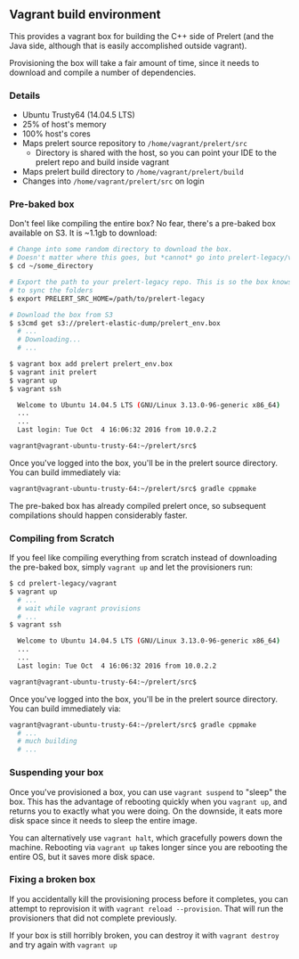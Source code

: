 ## Vagrant build environment

This provides a vagrant box for building the C++ side of Prelert (and the Java side,
although that is easily accomplished outside vagrant).

Provisioning the box will take a fair amount of time, since it needs to download
and compile a number of dependencies.


### Details
- Ubuntu Trusty64 (14.04.5 LTS)
- 25% of host's memory
- 100% host's cores
- Maps prelert source repository to `/home/vagrant/prelert/src`
  - Directory is shared with the host, so you can point your IDE to the prelert repo
    and build inside vagrant
- Maps prelert build directory to `/home/vagrant/prelert/build`
- Changes into `/home/vagrant/prelert/src` on login

### Pre-baked box
Don't feel like compiling the entire box?  No fear, there's a pre-baked box available
on S3.  It is ~1.1gb to download:

```bash
# Change into some random directory to download the box.
# Doesn't matter where this goes, but *cannot* go into prelert-legacy/vagrant
$ cd ~/some_directory

# Export the path to your prelert-legacy repo. This is so the box knows where
# to sync the folders
$ export PRELERT_SRC_HOME=/path/to/prelert-legacy

# Download the box from S3
$ s3cmd get s3://prelert-elastic-dump/prelert_env.box
  # ...
  # Downloading...
  # ...

$ vagrant box add prelert prelert_env.box
$ vagrant init prelert
$ vagrant up
$ vagrant ssh

  Welcome to Ubuntu 14.04.5 LTS (GNU/Linux 3.13.0-96-generic x86_64)
  ...
  ...
  Last login: Tue Oct  4 16:06:32 2016 from 10.0.2.2

vagrant@vagrant-ubuntu-trusty-64:~/prelert/src$
```  

Once you've logged into the box, you'll be in the prelert source directory. You
can build immediately via:

```bash
vagrant@vagrant-ubuntu-trusty-64:~/prelert/src$ gradle cppmake
```
The pre-baked box has already compiled prelert once, so subsequent compilations
should happen considerably faster.

### Compiling from Scratch

If you feel like compiling everything from scratch instead of downloading the pre-baked
box, simply `vagrant up` and let the provisioners run:

```bash
$ cd prelert-legacy/vagrant
$ vagrant up
  # ...
  # wait while vagrant provisions
  # ...
$ vagrant ssh

  Welcome to Ubuntu 14.04.5 LTS (GNU/Linux 3.13.0-96-generic x86_64)
  ...
  ...
  Last login: Tue Oct  4 16:06:32 2016 from 10.0.2.2

vagrant@vagrant-ubuntu-trusty-64:~/prelert/src$
```

Once you've logged into the box, you'll be in the prelert source directory. You
can build immediately via:

```bash
vagrant@vagrant-ubuntu-trusty-64:~/prelert/src$ gradle cppmake
  # ...
  # much building
  # ...
```

### Suspending your box
Once you've provisioned a box, you can use `vagrant suspend` to "sleep" the box.
This has the advantage of rebooting quickly when you `vagrant up`, and returns you
to exactly what you were doing.  On the downside, it eats more disk space since it
needs to sleep the entire image.

You can alternatively use `vagrant halt`, which gracefully powers down the machine.
Rebooting via `vagrant up` takes longer since you are rebooting the entire OS,
but it saves more disk space.

### Fixing a broken box
If you accidentally kill the provisioning process before it completes, you can
attempt to reprovision it with `vagrant reload --provision`.  That will run
the provisioners that did not complete previously.

If your box is still horribly broken, you can destroy it with `vagrant destroy`
and try again with `vagrant up`  
